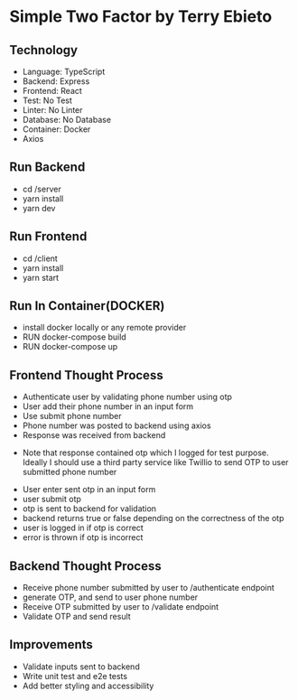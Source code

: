 # Simple Two Factor by Terry Ebieto

## Technology

- Language: TypeScript
- Backend: Express
- Frontend: React
- Test: No Test
- Linter: No Linter
- Database: No Database
- Container: Docker
- Axios

## Run Backend

- cd /server
- yarn install
- yarn dev

## Run Frontend

- cd /client
- yarn install
- yarn start

## Run In Container(DOCKER)

- install docker locally or any remote provider
- RUN docker-compose build
- RUN docker-compose up

## Frontend Thought Process

- Authenticate user by validating phone number using otp
- User add their phone number in an input form
- Use submit phone number
- Phone number was posted to backend using axios
- Response was received from backend

* Note that response contained otp which I logged for test purpose. Ideally I should use a third party service like Twillio to send OTP to user submitted phone number

- User enter sent otp in an input form
- user submit otp
- otp is sent to backend for validation
- backend returns true or false depending on the correctness of the otp
- user is logged in if otp is correct
- error is thrown if otp is incorrect

## Backend Thought Process

- Receive phone number submitted by user to /authenticate endpoint
- generate OTP, and send to user phone number
- Receive OTP submitted by user to /validate endpoint
- Validate OTP and send result

## Improvements

- Validate inputs sent to backend
- Write unit test and e2e tests
- Add better styling and accessibility
